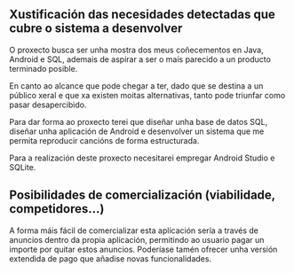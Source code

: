 ## Xustificación das necesidades detectadas que cubre o sistema a desenvolver

O proxecto busca ser unha mostra dos meus coñecementos en Java, Android e SQL, ademais de aspirar a ser o maís parecido a un producto terminado posible.

En canto ao alcance que pode chegar a ter, dado que se destina a un público xeral e que xa existen moitas alternativas, tanto pode triunfar como pasar desapercibido.

Para dar forma ao proxecto terei que diseñar unha base de datos SQL, diseñar unha aplicación de Android e desenvolver un sistema que me permita reproducir cancións de forma estructurada.

Para a realización deste proxecto necesitarei empregar Android Studio e SQLite.

## Posibilidades de comercialización (viabilidade, competidores…)

A forma máis fácil de comercializar esta aplicación sería a través de anuncios dentro da propia aplicación, permitindo ao usuario pagar un importe por quitar estos anuncios. Poderíase tamén ofrecer unha versión extendida de pago que añadise novas funcionalidades.
